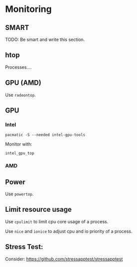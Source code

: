 # Monitoring

## SMART

TODO: Be smart and write this section.

## htop

Processes....

## GPU (AMD)

Use `radeontop`.

## GPU

### Intel

```terminal
pacmatic -S --needed intel-gpu-tools
```

Monitor with:

```terminal
intel_gpu_top
```

### AMD

## Power

Use `powertop`.

## Limit resource usage

Use `cpulimit` to limit cpu core usage of a process.

Use `nice` and `ionice` to adjust cpu and io priority of a process.

## Stress Test:

Consider: https://github.com/stressapptest/stressapptest
